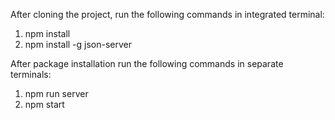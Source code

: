 After cloning the project, run the following commands in integrated terminal:

1. npm install
2. npm install -g json-server

After package installation run the following commands in separate terminals: 

1. npm run server
2. npm start
